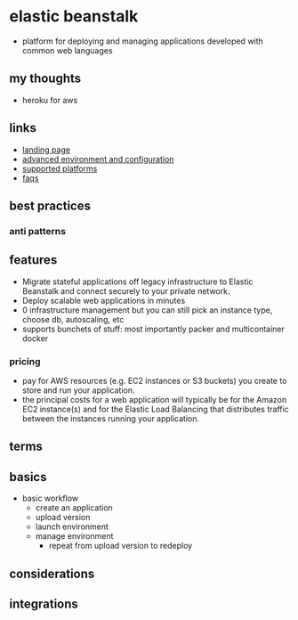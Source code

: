 # elastic beanstalk

- platform for deploying and managing applications developed with common web languages

## my thoughts

- heroku for aws

## links

- [landing page](https://aws.amazon.com/elasticbeanstalk/)
- [advanced environment and configuration](https://docs.aws.amazon.com/elasticbeanstalk/latest/dg/ebextensions.html)
- [supported platforms](https://docs.aws.amazon.com/elasticbeanstalk/latest/platforms/platforms-supported.html)
- [faqs](https://aws.amazon.com/elasticbeanstalk/faqs/?da=sec&sec=prep)

## best practices

### anti patterns

## features

- Migrate stateful applications off legacy infrastructure to Elastic Beanstalk and connect securely to your private network.
- Deploy scalable web applications in minutes
- 0 infrastructure management but you can still pick an instance type, choose db, autoscaling, etc
- supports bunchets of stuff: most importantly packer and multicontainer docker

### pricing

- pay for AWS resources (e.g. EC2 instances or S3 buckets) you create to store and run your application.
- the principal costs for a web application will typically be for the Amazon EC2 instance(s) and for the Elastic Load Balancing that distributes traffic between the instances running your application.

## terms

## basics

- basic workflow
  - create an application
  - upload version
  - launch environment
  - manage environment
    - repeat from upload version to redeploy

## considerations

## integrations
